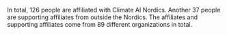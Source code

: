 In total, 126 people are affiliated with Climate AI Nordics. Another 37 people are supporting affiliates from outside the Nordics. The affiliates and supporting affiliates come from 89 different organizations in total.
